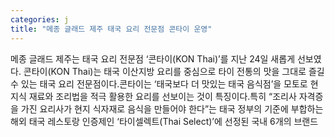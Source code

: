 ```yaml
---
categories: j
title: "메종 글래드 제주 태국 요리 전문점 콘타이 운영"
---
```

메종 글래드 제주는 태국 요리 전문점 ‘콘타이(KON Thai)’를 지난 24일 새롭게 선보였다. 콘타이(KON Thai)는 태국 이산지방 요리를 중심으로 타이 전통의 맛을 그대로 즐길 수 있는 태국 요리 전문점이다.콘타이는 ‘태국보다 더 맛있는 태국 음식점’을 모토로 현지식 재료와 조리법을 적극 활용한 요리를 선보이는 것이 특징이다.특히 “조리사 자격증을 가진 요리사가 현지 식자재로 음식을 만들어야 한다”는 태국 정부의 기준에 부합하는 해외 태국 레스토랑 인증제인 ‘타이셀렉트(Thai Select)’에 선정된 국내 6개의 브랜드